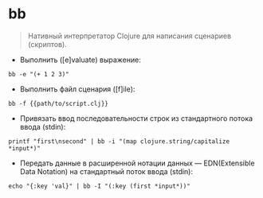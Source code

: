 # bb

> Нативный интерпретатор Clojure для написания сценариев (скриптов).

- Выполнить ([e]valuate) выражение:

`bb -e "(+ 1 2 3)"`

- Выполнить файл сценария ([f]ile):

`bb -f {{path/to/script.clj}}`

- Привязать ввод последовательности строк из стандартного потока ввода (stdin):

`printf "first\nsecond" | bb -i "(map clojure.string/capitalize *input*)"`

- Передать данные в расширенной нотации данных — EDN(Extensible Data Notation) на стандартный поток ввода (stdin):

`echo "{:key 'val}" | bb -I "(:key (first *input*))"`
